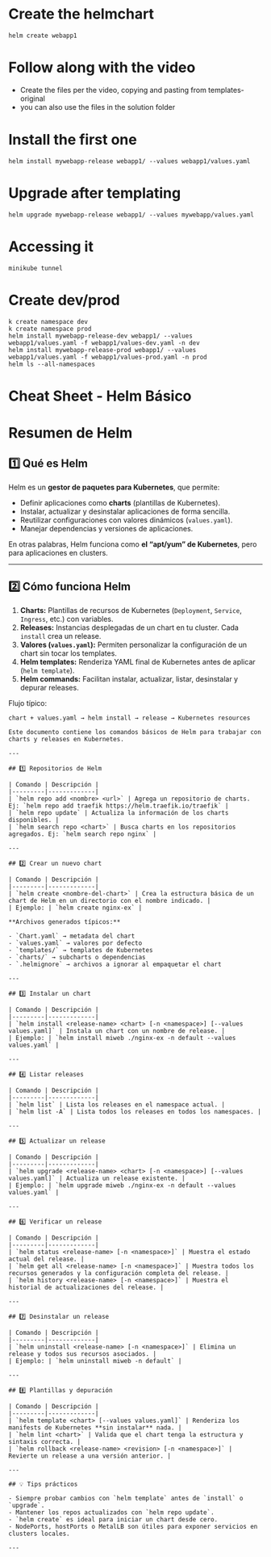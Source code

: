 
# Create the helmchart
```
helm create webapp1
```


# Follow along with the video
- Create the files per the video, copying and pasting from templates-original
- you can also use the files in the solution folder

# Install the first one
```
helm install mywebapp-release webapp1/ --values webapp1/values.yaml
```

# Upgrade after templating
```
helm upgrade mywebapp-release webapp1/ --values mywebapp/values.yaml
```

# Accessing it
```
minikube tunnel
```

# Create dev/prod
```
k create namespace dev
k create namespace prod
helm install mywebapp-release-dev webapp1/ --values webapp1/values.yaml -f webapp1/values-dev.yaml -n dev
helm install mywebapp-release-prod webapp1/ --values webapp1/values.yaml -f webapp1/values-prod.yaml -n prod
helm ls --all-namespaces
```


# Cheat Sheet - Helm Básico
# Resumen de Helm

## 1️⃣ Qué es Helm

Helm es un **gestor de paquetes para Kubernetes**, que permite:

- Definir aplicaciones como **charts** (plantillas de Kubernetes).  
- Instalar, actualizar y desinstalar aplicaciones de forma sencilla.  
- Reutilizar configuraciones con valores dinámicos (`values.yaml`).  
- Manejar dependencias y versiones de aplicaciones.  

En otras palabras, Helm funciona como **el “apt/yum” de Kubernetes**, pero para aplicaciones en clusters.

---

## 2️⃣ Cómo funciona Helm

1. **Charts:** Plantillas de recursos de Kubernetes (`Deployment`, `Service`, `Ingress`, etc.) con variables.  
2. **Releases:** Instancias desplegadas de un chart en tu cluster. Cada `install` crea un release.  
3. **Valores (`values.yaml`):** Permiten personalizar la configuración de un chart sin tocar los templates.  
4. **Helm templates:** Renderiza YAML final de Kubernetes antes de aplicar (`helm template`).  
5. **Helm commands:** Facilitan instalar, actualizar, listar, desinstalar y depurar releases.

Flujo típico:

```text
chart + values.yaml → helm install → release → Kubernetes resources

Este documento contiene los comandos básicos de Helm para trabajar con charts y releases en Kubernetes.

---

## 1️⃣ Repositorios de Helm

| Comando | Descripción |
|---------|-------------|
| `helm repo add <nombre> <url>` | Agrega un repositorio de charts. Ej: `helm repo add traefik https://helm.traefik.io/traefik` |
| `helm repo update` | Actualiza la información de los charts disponibles. |
| `helm search repo <chart>` | Busca charts en los repositorios agregados. Ej: `helm search repo nginx` |

---

## 2️⃣ Crear un nuevo chart

| Comando | Descripción |
|---------|-------------|
| `helm create <nombre-del-chart>` | Crea la estructura básica de un chart de Helm en un directorio con el nombre indicado. |
| Ejemplo: | `helm create nginx-ex` |

**Archivos generados típicos:**

- `Chart.yaml` → metadata del chart  
- `values.yaml` → valores por defecto  
- `templates/` → templates de Kubernetes  
- `charts/` → subcharts o dependencias  
- `.helmignore` → archivos a ignorar al empaquetar el chart  

---

## 3️⃣ Instalar un chart

| Comando | Descripción |
|---------|-------------|
| `helm install <release-name> <chart> [-n <namespace>] [--values values.yaml]` | Instala un chart con un nombre de release. |
| Ejemplo: | `helm install miweb ./nginx-ex -n default --values values.yaml` |

---

## 4️⃣ Listar releases

| Comando | Descripción |
|---------|-------------|
| `helm list` | Lista los releases en el namespace actual. |
| `helm list -A` | Lista todos los releases en todos los namespaces. |

---

## 5️⃣ Actualizar un release

| Comando | Descripción |
|---------|-------------|
| `helm upgrade <release-name> <chart> [-n <namespace>] [--values values.yaml]` | Actualiza un release existente. |
| Ejemplo: | `helm upgrade miweb ./nginx-ex -n default --values values.yaml` |

---

## 6️⃣ Verificar un release

| Comando | Descripción |
|---------|-------------|
| `helm status <release-name> [-n <namespace>]` | Muestra el estado actual del release. |
| `helm get all <release-name> [-n <namespace>]` | Muestra todos los recursos generados y la configuración completa del release. |
| `helm history <release-name> [-n <namespace>]` | Muestra el historial de actualizaciones del release. |

---

## 7️⃣ Desinstalar un release

| Comando | Descripción |
|---------|-------------|
| `helm uninstall <release-name> [-n <namespace>]` | Elimina un release y todos sus recursos asociados. |
| Ejemplo: | `helm uninstall miweb -n default` |

---

## 8️⃣ Plantillas y depuración

| Comando | Descripción |
|---------|-------------|
| `helm template <chart> [--values values.yaml]` | Renderiza los manifests de Kubernetes **sin instalar** nada. |
| `helm lint <chart>` | Valida que el chart tenga la estructura y sintaxis correcta. |
| `helm rollback <release-name> <revision> [-n <namespace>]` | Revierte un release a una versión anterior. |

---

## 💡 Tips prácticos

- Siempre probar cambios con `helm template` antes de `install` o `upgrade`.  
- Mantener los repos actualizados con `helm repo update`.  
- `helm create` es ideal para iniciar un chart desde cero.  
- NodePorts, hostPorts o MetalLB son útiles para exponer servicios en clusters locales.  

---

